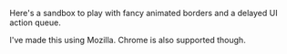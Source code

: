 Here's a sandbox to play with fancy animated borders and a delayed UI action queue.

I've made this using Mozilla. Chrome is also supported though.
